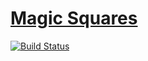 # [Magic Squares](https://kamusi.surge.sh)

[![Build Status](https://travis-ci.org/bantuist/magic-squares.svg?branch=master)](https://travis-ci.org/bantuist/magic-squares)
